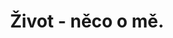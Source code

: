 ---
layout: lifecz
title: Život - něco o mě.
excerpt: "Co dělám, když nic nezkoumám?"
comments: false
---